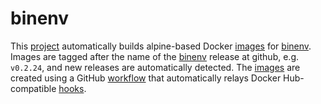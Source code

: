 # binenv

This [project] automatically builds alpine-based Docker [images] for [binenv].
Images are tagged after the name of the [binenv] release at github, e.g.
`v0.2.24`, and new releases are automatically detected. The [images] are created
using a GitHub [workflow](../.github/workflows/binenv.yml) that automatically
relays Docker Hub-compatible [hooks](./hooks/).

  [project]: https://github.com/efrecon/docker-images/tree/master/binenv
  [images]: https://hub.docker.com/r/efrecon/binenv
  [binenv]: https://github.com/nektos/binenv
